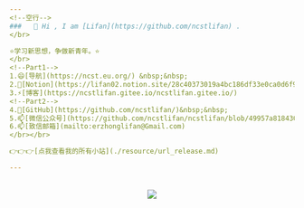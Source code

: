 ```yaml
---
<!--空行-->
###   👋 Hi , I am [Lifan](https://github.com/ncstlifan) .
</br>

⭐学习新思想，争做新青年。⭐
</br>
<!--Part1-->
1.😄[导航](https://ncst.eu.org/) &nbsp;&nbsp; 
2.🤔[Notion](https://lifan02.notion.site/28c40373019a4bc186df33e0ca0d6f99) &nbsp;&nbsp;
3.⚡[博客](https://ncstlifan.gitee.io/ncstlifan.gitee.io/) 
<!--Part2-->
4.🔭[GitHub](https://github.com/ncstlifan/)&nbsp;&nbsp;
5.📫[微信公众号](https://github.com/ncstlifan/ncstlifan/blob/49957a8184306ef62104e005844e4935decaf827/resource/%E5%BE%AE%E4%BF%A1%E5%85%AC%E4%BC%97%E5%8F%B7_%E5%8D%8E%E7%90%86%E5%B9%BC%E7%A8%9A%E5%9B%AD.jpg)&nbsp;&nbsp;
6.📫[致信邮箱](mailto:erzhonglifan@Gmail.com)
</br></br>

👉👉👉[点我查看我的所有小站](./resource/url_release.md)

---
```

</br>
<div align="center"> <img src="https://visitor-badge.glitch.me/badge?page_id=ncstlifan" /> </div>
